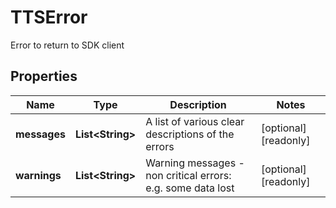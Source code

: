 

# TTSError

Error to return to SDK client

## Properties

| Name | Type | Description | Notes |
|------------ | ------------- | ------------- | -------------|
|**messages** | **List&lt;String&gt;** | A list of various clear descriptions of the errors |  [optional] [readonly] |
|**warnings** | **List&lt;String&gt;** | Warning messages - non critical errors: e.g. some data lost |  [optional] [readonly] |



